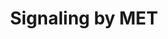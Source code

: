 ---
authors:
- ReactomeTeam
description: MET is a receptor tyrosine kinase (RTK) (Cooper et al. 1984, Park et
  al. 1984) activated by binding to its ligand, Hepatocyte growth factor/Scatter factor
  (HGF/SF) (Bottaro et al. 1991, Naldini et al. 1991). Similar to other related RTKs,
  such as EGFR, ligand binding induces MET dimerization and trans-autophosphorylation,
  resulting in the active MET receptor complex (Ferracini et al. 1991, Longati et
  al. 1994, Rodrigues and Park 1994, Kirchhofer et al. 2004, Stamos et al. 2004, Hays
  and Watowich 2004). Phosphorylated tyrosines in the cytoplasmic tail of MET serve
  as docking sites for binding of adapter proteins, such as GRB2, SHC1 and GAB1, which
  trigger signal transduction cascades that activate PI3K/AKT, RAS, STAT3, PTK2, RAC1
  and RAP1 signaling (Ponzetto et al. 1994, Pelicci et al. 1995, Weidner et al. 1995,
  Besser et al. 1997, Shen and Novak 1997, Beviglia and Kramer 1999, Rodrigues et
  al. 2000, Sakkab et al. 2000, Schaeper et al. 2000, Lamorte et al. 2002, Wang et
  al. 2002, Chen and Chen 2006, Palamidessi et al. 2008, Chen et al. 2011, Murray
  et al. 2014).<br>Activation of PLC gamma 1 (PLCG1) signaling by MET remains unclear.
  It has been reported that PLCG1 can bind to MET directly (Ponzetto et al. 1994)
  or be recruited by phosphorylated GAB1 (Gual et al. 2000). Tyrosine residue Y307
  of GAB1 that serves as docking sites for PLCG1 may be phosphorylated either by activated
  MET (Watanabe et al. 2006) or SRC (Chan et al. 2010). Another PCLG1 docking site
  on GAB1, tyrosine residue Y373, was reported as the SRC target, while the kinase
  for the main PLCG1 docking site, Y407 of GAB1, is not known (Chan et al. 2010).<br>Signaling
  by MET promotes cell growth, cell survival and motility, which are essential for
  embryonic development (Weidner et al. 1993, Schmidt et al. 1995, Uehara et al. 1995,
  Bladt et al. 1995, Maina et al. 1997, Maina et al. 2001, Helmbacher et al. 2003)
  and tissue regeneration (Huh et al. 2004, Borowiak et al. 2004, Liu 2004, Chmielowiec
  et al. 2007). MET signaling is frequently aberrantly activated in cancer, through
  MET overexpression or activating MET mutations (Schmidt et al. 1997, Pennacchietti
  et al. 2003, Smolen et al. 2006, Bertotti et al. 2009).<br>Considerable progress
  has recently been made in the development of HGF-MET inhibitors in cancer therapy.
  These include inhibitors of HGF activators, HGF inhibitors and MET antagonists,
  which are protein therapeutics that act outside the cell. Kinase inhibitors function
  inside the cell and have constituted the largest effort towards MET-based therapeutics
  (Gherardi et al. 2012).<br>Pathogenic bacteria of the species Listeria monocytogenes,
  exploit MET receptor as an entryway to host cells (Shen et al. 2000, Veiga and Cossart
  2005, Neimann et al. 2007).<br>For review of MET signaling, please refer to Birchmeier
  et al. 2003, Trusolino et al. 2010, Gherardi et al. 2012, Petrini 2015.  View original
  pathway at [http://www.reactome.org/PathwayBrowser/#DIAGRAM=6806834 Reactome].
last-edited: 2021-01-25
organisms:
- Homo sapiens
redirect_from:
- /index.php/Pathway:WP4120
- /instance/WP4120
schema-jsonld:
- '@context': https://schema.org/
  '@id': https://wikipathways.github.io/pathways/WP4120.html
  '@type': Dataset
  creator:
    '@type': Organization
    name: WikiPathways
  description: MET is a receptor tyrosine kinase (RTK) (Cooper et al. 1984, Park et
    al. 1984) activated by binding to its ligand, Hepatocyte growth factor/Scatter
    factor (HGF/SF) (Bottaro et al. 1991, Naldini et al. 1991). Similar to other related
    RTKs, such as EGFR, ligand binding induces MET dimerization and trans-autophosphorylation,
    resulting in the active MET receptor complex (Ferracini et al. 1991, Longati et
    al. 1994, Rodrigues and Park 1994, Kirchhofer et al. 2004, Stamos et al. 2004,
    Hays and Watowich 2004). Phosphorylated tyrosines in the cytoplasmic tail of MET
    serve as docking sites for binding of adapter proteins, such as GRB2, SHC1 and
    GAB1, which trigger signal transduction cascades that activate PI3K/AKT, RAS,
    STAT3, PTK2, RAC1 and RAP1 signaling (Ponzetto et al. 1994, Pelicci et al. 1995,
    Weidner et al. 1995, Besser et al. 1997, Shen and Novak 1997, Beviglia and Kramer
    1999, Rodrigues et al. 2000, Sakkab et al. 2000, Schaeper et al. 2000, Lamorte
    et al. 2002, Wang et al. 2002, Chen and Chen 2006, Palamidessi et al. 2008, Chen
    et al. 2011, Murray et al. 2014).<br>Activation of PLC gamma 1 (PLCG1) signaling
    by MET remains unclear. It has been reported that PLCG1 can bind to MET directly
    (Ponzetto et al. 1994) or be recruited by phosphorylated GAB1 (Gual et al. 2000).
    Tyrosine residue Y307 of GAB1 that serves as docking sites for PLCG1 may be phosphorylated
    either by activated MET (Watanabe et al. 2006) or SRC (Chan et al. 2010). Another
    PCLG1 docking site on GAB1, tyrosine residue Y373, was reported as the SRC target,
    while the kinase for the main PLCG1 docking site, Y407 of GAB1, is not known (Chan
    et al. 2010).<br>Signaling by MET promotes cell growth, cell survival and motility,
    which are essential for embryonic development (Weidner et al. 1993, Schmidt et
    al. 1995, Uehara et al. 1995, Bladt et al. 1995, Maina et al. 1997, Maina et al.
    2001, Helmbacher et al. 2003) and tissue regeneration (Huh et al. 2004, Borowiak
    et al. 2004, Liu 2004, Chmielowiec et al. 2007). MET signaling is frequently aberrantly
    activated in cancer, through MET overexpression or activating MET mutations (Schmidt
    et al. 1997, Pennacchietti et al. 2003, Smolen et al. 2006, Bertotti et al. 2009).<br>Considerable
    progress has recently been made in the development of HGF-MET inhibitors in cancer
    therapy. These include inhibitors of HGF activators, HGF inhibitors and MET antagonists,
    which are protein therapeutics that act outside the cell. Kinase inhibitors function
    inside the cell and have constituted the largest effort towards MET-based therapeutics
    (Gherardi et al. 2012).<br>Pathogenic bacteria of the species Listeria monocytogenes,
    exploit MET receptor as an entryway to host cells (Shen et al. 2000, Veiga and
    Cossart 2005, Neimann et al. 2007).<br>For review of MET signaling, please refer
    to Birchmeier et al. 2003, Trusolino et al. 2010, Gherardi et al. 2012, Petrini
    2015.  View original pathway at [http://www.reactome.org/PathwayBrowser/#DIAGRAM=6806834
    Reactome].
  keywords:
  - 'p-Y1234,Y1235,Y1356-MET '
  - pro-HGF
  - 'MyrG-p-Y419-SRC '
  - 'STAM '
  - 'HGFAC(408-655) '
  - 'MET '
  - 'p-Y1003,4Y-MET '
  - 'PTPN1 '
  - SOS1
  - 'CBL '
  - dimer:SHC1-2
  - 'p-Y1234,Y1235,Y1349,Y1356-MET '
  - GTP
  - HGF:p-4Y-MET:p-5Y-GAB1, HGF:p-4Y-MET:GRB2-1:p-5Y-GAB1
  - 'MUC20 '
  - dimer:p-Y194,Y397,Y576,Y577-PTK2:MyrG-p-Y419-SRC
  - 'UBC(1-76) '
  - 'TNS3 '
  - dimer:STAT3
  - 'PTPN2 '
  - 'UBC(381-456) '
  - MyrG-p-Y419-SRC
  - cascade
  - 'CRK '
  - TNS4:ITGB1
  - 'UBB(77-152) '
  - p21 RAS:GTP
  - ARF6:GTP
  - 'UBA52(1-76) '
  - ligase
  - HGF:p-4Y-MET:p-5Y-GAB1, HGF:p-4Y-MET:GRB2-1:p-5Y-GAB1:PI3K
  - 'SHC1-2 '
  - 'HGS '
  - HGF:MonoUb-K,p-4Y-MET dimer:GRB2:p-Y-CBL,(HGF:MonoUb-K,p-Y1003,4Y-MET dimer:p-Y-CBL)
  - 'EPS15 '
  - HGF:p-Y,1349,Y1356-MET dimer
  - HGF:p-Y1234,Y1235,Y1349,Y1356-MET dimer
  - dimer:p-Y317-SHC1-2
  - RANBP9
  - PI(3,4,5)P3
  - 'Fibronectin matrix '
  - dimer:GRB2-1:SOS1
  - HGF dimer:MET
  - PTPN11
  - dimer:TNS4:ITGB1
  - HGF:p-4Y-MET:p-5Y-GAB1, HGF:p-4Y-MET:GRB2-1:p-5Y-GAB1:CRK,CRKL:(DOCK7)
  - RANBP10
  - 'Collagen fibres '
  - Integrin
  - HGF:p-4Y-MET:p-5Y-GAB1, HGF:p-4Y-MET:GRB2-1:p-5Y-GAB1:PTPN11
  - 'LRIG1 '
  - HGF:MonoUb-K,p-4Y-MET dimer:GRB2:p-Y-CBL,(HGF:MonoUb-K,p-Y1003,4Y-METdimer:p-Y-CBL):CIN85:endophillin:EPS15:HGS:STAM,(MET:Ub-LRIG1:EPS15:HGS:STAM)
  - 'p-Y1349,Y1356-MET '
  - HGF:MonoUb-K,p-4Y-MET dimer:GRB2:p-Y-CBL,(HGF:MonoUb-K,p-Y1003,4Y-METdimer:p-Y-CBL):CIN85:endophillin,(MET:Ub-LRIG1)
  - p21 RAS:GDP
  - 'CRKL '
  - HGFAC dimer
  - 'RAP1B '
  - 'MonoUb-K,p-Y1234,Y1235,Y1349,Y1356-MET '
  - 'ITGB1 '
  - 'HPN(163-417) '
  - 'PTPN11 '
  - 'p-Y194,Y397-PTK2 '
  - USP8
  - 'HGF(495-728) '
  - 'S-Farn-Me-2xPalmS HRAS '
  - SHC1-2
  - ADP
  - 'S-Farn-Me-PalmS KRAS4A '
  - GRB2-1
  - RAC1:GTP
  - 'PIK3CA '
  - dimer:p-Y397-PTK2
  - STAT3
  - H2O
  - HGF:p-4Y-MET:p-5Y-GAB1, HGF:p-4Y-MET:GRB2-1:p-5Y-GAB1:CRK,CRKL
  - 'p-Y194,Y397,Y576,Y577-PTK2 '
  - 'STAM2 '
  - 'RAC1 '
  - 'SOS1 '
  - 'Laminins '
  - TNS3
  - GGA3
  - HGF:p-4Y MET
  - PTPRJ
  - 'SH3KBP1 '
  - RAF/MAP kinase
  - 'DOCK7 '
  - 'ITGA2 '
  - 'UBC(609-684) '
  - GDP
  - HGF dimer
  - 'GTP '
  - 'ITGA3(33-1051) '
  - 'S-Farn-Me KRAS4B '
  - HPN heterodimer
  - unknown ubiquitin
  - 'SH3GL1 '
  - 'GGC-RAB4A '
  - 'GGA3 '
  - signaling
  - 'UBC(457-532) '
  - 'RAP1A '
  - 'GDP '
  - RAC1:GDP
  - Ub
  - 'Ub-LRIG1 '
  - 'GAB1 '
  - 'UBC(77-152) '
  - 'PIK3R1 '
  - 'HGF(32-494) '
  - (DOCK7)
  - dimer:GAB1
  - PIP3 activates AKT
  - 'p-Y705-STAT3 '
  - dimer:RANBP10
  - 'SH3GL3 '
  - 'RPS27A(1-76) '
  - 'UBC(533-608) '
  - CIN85:endophilin
  - 'p-Y397-PTK2 '
  - 'TNS4 '
  - alpha2beta1,alpha3:beta1:(collagen,laminin,fibronectin)
  - ATP
  - dimer:p-Y194,Y397-PTK2:MyrG-p-Y419-SRC
  - 'SH3GL2 '
  - 'PTK2 '
  - dimer:TNS3
  - dimer:GRB2-1:GAB1
  - dimer:p-Y317-SHC1-2:GRB2:SOS1
  - HGF:MET dimer
  - SPINT1,2
  - CBL:GRB2,CBL
  - 'SPINT2 '
  - GGC-RAB4:GTP
  - 'RANBP9 '
  - 'UBC(229-304) '
  - 'STAT3 '
  - Pi
  - GAB1
  - 'MonoUb-K,p-Y1003,4Y-MET '
  - dimer:PTK2
  - EPS15:HGS:STAM
  - PI(4,5)P2
  - 'p-Y-CBL '
  - HGF:MonoUb-K,p-4Y-MET dimer:GRB2:p-Y-CBL,(HGF:MonoUb-K,p-Y1003,4Y-METdimer:p-Y-CBL):CIN85:endophillin
  - HGF:p-Y1234,Y1235,Y1356-MET dimer
  - LRIG1
  - PTK2
  - MET:Ub-LRIG1
  - PIK3CA:PIK3R1
  - PTPN1,PTPN2
  - MUC20
  - 'p-5Y-GAB1 '
  - 'GGC-RAB4B '
  - RAP1:GTP
  - SPINT1
  - 'S-Farn-Me PalmS NRAS '
  - 'HPN(1-162) '
  - dimer,(HGF:p-Y1003,4Y-METdimer)
  - p-Y705-STAT3 dimer
  - 'p-Y317-SHC1-2 '
  - GRB2-1:SOS1
  - RAPGEF1
  - dimer:GRB2:CBL,(HGF:p-Y1003,4Y-MET dimer:CBL)
  - dimer:RANBP9:SOS1
  - 'GRB2-1 '
  - HGF:p-4Y-MET:p-5Y-GAB1, HGF:p-4Y-MET:GRB2-1:p-5Y-GAB1:CRK,CRKL:GGA3:ARF6:GTP
  - dimer:GRB2:p-Y-CBL,(HGF:p-Y1003,4Y-MET dimer:p-Y-CBL)
  - HGF:p-4Y-MET
  - RAP1:GDP
  - dimer:p-Y397-PTK2:MyrG-p-Y419-SRC
  - 'UBC(153-228) '
  - 'UBC(305-380) '
  - dimer:GAB1,HGF:p-4Y-MET dimer:GRB2:GAB1
  - 'RAPGEF1 '
  - HGF:p-4Y-MET:p-5Y-GAB1, HGF:p-4Y-MET:GRB2-1:p-5Y-GAB1:CRK,CRKL:RAPGEF1
  - 'UBB(1-76) '
  - 'UBB(153-228) '
  - 'HGFAC(373-407) '
  - 'RANBP10 '
  - 'SPINT1 '
  - dimer:MUC20
  - CRK, CRKL
  - MET:LRIG1
  - 'ARF6 '
  - MET
  - p-Y705-STAT3
  license: CC0
  name: Signaling by MET
seo: CreativeWork
title: Signaling by MET
wpid: WP4120
---